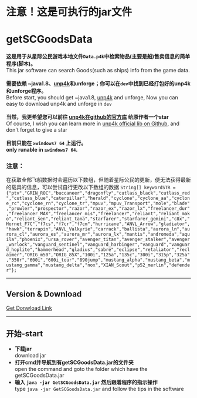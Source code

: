 # 注意！这是可执行的jar文件
# getSCGoodsData
  **这是用于从星际公民游戏本地文件`Data.p4k`中检索物品(主要是船)售卖信息的简单程序(脚本)。**</br>  This jar software can search Goods(such as ships) info from the game data.</br></br>**需要依赖 ~java1.8、[unp4k](https://github.com/dolkensp/unp4k)和unforge；你可以在`dev`中找到已经打包好的unp4k和unforge程序。**</br>Before start, you should get ~java1.8,  [unp4k](https://github.com/dolkensp/unp4k) and unforge, Now you can easy to download unp4k and unforge in `dev`</br></br>  **当然，我更希望您可以前往 [unp4k在github的官方库](https://github.com/dolkensp/unp4k) 给原作者一个star**</br>  Of course, I wish you can learn more in [unp4k official lib on Github](https://github.com/dolkensp/unp4k), and don't forget to give a star</br></br>  **目前只能在 `≥windows7 64` 上运行。**</br>**only runable in `≥windows7 64`.**
  
  ### 注意：
  在获取全部飞船数据时会遍历以下数组，但随着星际公民的更新，便无法获得最新的载具的信息，可以尝试自行更改以下数组的数据
  `String[] keywordSTR = {"ptv","GRIN_ROC","buccaneer","dragonfly","cutlass_black","cutlass_red","cutlass_blue","caterpillar","herald","cyclone","cyclone_aa","cyclone_rc","cyclone_rn","cyclone_tr","mpuv","mpuv_Transport","mole","blade","prowler","prospector","razor","razor_ex","razor_lx","freelancer_dur","freelancer_MAX","freelancer_mis","freelancer","reliant","reliant_mako","reliant_sen","reliant_tana","starfarer","starfarer_gemini","c8x","Hornet_F7C","f7cs","f7cr","f7cm","hurricane","ANVL_Arrow","gladiator","hawk","terrapin","ANVL_Valkyrie","carrack","ballista","aurora_ln","aurora_cl","aurora_es","aurora_mr","aurora_lx","mantis","andromeda","aquila","phoenix","ursa_rover","avenger_titan","avenger_stalker","avenger_warlock","vanguard_sentinel","vanguard_harbinger","vanguard","vanguard_hoplite","hammerhead","gladius","sabre","eclipse","retaliator","reclaimer","ORIG_m50","ORIG_85X","100i","125a","135c","300i","315p","325a","350r","600i","600i_tour","890jump","mustang_alpha","mustang_beta","mustang_gamma","mustang_delta","nox","XIAN_Scout","p52_merlin","defender"};`
      
      
      
---


## Version & Download
   [Get Donwload Link](https://github.com/cfdxkk/getSCGoodsData/wiki/Version-&-Download)

---
  
## 开始-start
- **下载jar**</br>download jar
- **打开cmd并导航到有getSCGoodsData.jar的文件夹**</br>open the command and goto the folder which have the getSCGoodsData.jar
- **输入 `java -jar GetSCGoodsData.jar` 然后跟着程序的指示操作**</br>type `java -jar GetSCGoodsData.jar` and follow the tips in the software

  

